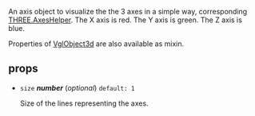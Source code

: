 An axis object to visualize the the 3 axes in a simple way,
corresponding [THREE.AxesHelper](https://threejs.org/docs/index.html#api/helpers/AxesHelper).
The X axis is red. The Y axis is green. The Z axis is blue.

Properties of [VglObject3d](vgl-object3d) are also available as mixin. 

## props 

- `size` ***number*** (*optional*) `default: 1` 

  Size of the lines representing the axes. 

